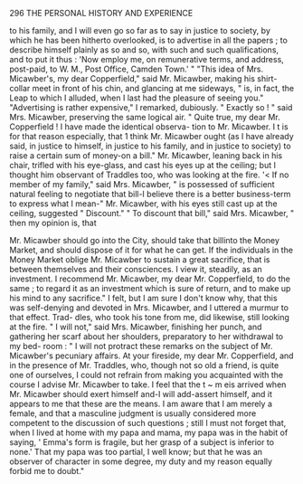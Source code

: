 296            THE PERSONAL HISTORY AND EXPERIENCE

to his family, and I will even go so far as to say in justice to society, by
which he has been hitherto overlooked, is to advertise in all the papers ;
to describe himself plainly as so and so, with such and such qualifications,
and to put it thus : 'Now employ me, on remunerative terms, and address,
post-paid, to W. M., Post Office, Camden Town.' "
    "This idea of Mrs. Micawber's, my dear Copperfield," said Mr.
Micawber, making his shirt-collar meet in front of his chin, and glancing
at me sideways, " is, in fact, the Leap to which I alluded, when I last had
the pleasure of seeing you."
    "Advertising is rather expensive," I remarked, dubiously.
    " Exactly so ! " said Mrs. Micawber, preserving the same logical air.
" Quite true, my dear Mr. Copperfield ! I have made the identical observa-
tion to Mr. Micawber. I t is for that reason especially, that 1 think Mr.
Micawber ought (as I have already said, in justice to himself, in justice to
his family, and in justice to society) to raise a certain sum of money-on
a bill."
    Mr. Micawber, leaning back in his chair, trifled with his eye-glass, and
cast his eyes up at the ceiling; but I thought him observant of Traddles
too, who was looking at the fire.
    '&lt; If no member of my family," said Mrs. Micawber, " is possessed of
sufficient natural feeling to negotiate that bill-I believe there is a better
business-term to express what I mean-"
    Mr. Micawber, with his eyes still cast up at the ceiling, suggested
 " Discount."
     " To discount that bill," said Mrs. Micawber, " then my opinion is, that

 Mr. Micawber should go into the City, should take that billinto the Money
 Market, and should dispose of it for what he can get. If the individuals
 in the Money Market oblige Mr. Micawber to sustain a great sacrifice,
 that is between themselves and their consciences. I view it, steadily, as
 an investment. I recommend Mr. Micawber, my dear Mr. Copperfield, to
 do the same ; to regard it as an investment which is sure of return, and
 to make up his mind to any sacrifice."
     I felt, but I am sure I don't know why, that this was self-denying and
 devoted in Mrs. Micawber, and I uttered a murmur to that effect. Trad-
 dles, who took his tone from me, did likewise, still looking at the fire.
     " I will not," said Mrs. Micawber, finishing her punch, and gathering
 her scarf about her shoulders, preparatory to her withdrawal to my bed-
 room : " I will not protract these remarks on the subject of Mr. Micawber's
 pecuniary affairs. At your fireside, my dear Mr. Copperfield, and in the
 presence of Mr. Traddles, who, though not so old a friend, is quite one
 of ourselves, I could not refrain from making you acquainted with
 the course I advise Mr. Micawber to take. I feel that the t ~ m eis arrived
 when Mr. Micawber should exert himself and-I will add-assert himself,
 and it appears to me that these are the means. I am aware that I am
 merely a female, and that a masculine judgment is usually considered more
 competent to the discussion of such questions ; still I must not forget that,
 when I lived at home with my papa and mama, my papa was in the habit
 of saying, ' Emma's form is fragile, but her grasp of a subject is inferior to
 none.' That my papa was too partial, I well know; but that he was an
  observer of character in some degree, my duty and my reason equally forbid
 me to doubt."
